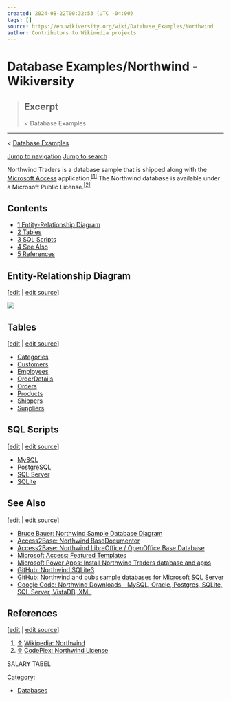 ```yaml
---
created: 2024-08-22T00:32:53 (UTC -04:00)
tags: []
source: https://en.wikiversity.org/wiki/Database_Examples/Northwind
author: Contributors to Wikimedia projects
---
```


# Database Examples/Northwind - Wikiversity

> ## Excerpt
> < Database Examples

---
< [Database Examples](https://en.wikiversity.org/wiki/Database_Examples "Database Examples")

[Jump to navigation](https://en.wikiversity.org/wiki/Database_Examples/Northwind#mw-head) [Jump to search](https://en.wikiversity.org/wiki/Database_Examples/Northwind#searchInput)

Northwind Traders is a database sample that is shipped along with the [Microsoft Access](https://en.wikipedia.org/wiki/Microsoft_Access "wikipedia:Microsoft Access") application.<sup id="cite_ref-1"><a href="https://en.wikiversity.org/wiki/Database_Examples/Northwind#cite_note-1">[1]</a></sup> The Northwind database is available under a Microsoft Public License.<sup id="cite_ref-2"><a href="https://en.wikiversity.org/wiki/Database_Examples/Northwind#cite_note-2">[2]</a></sup>

## Contents

*   [1 Entity-Relationship Diagram](https://en.wikiversity.org/wiki/Database_Examples/Northwind#Entity-Relationship_Diagram)
*   [2 Tables](https://en.wikiversity.org/wiki/Database_Examples/Northwind#Tables)
*   [3 SQL Scripts](https://en.wikiversity.org/wiki/Database_Examples/Northwind#SQL_Scripts)
*   [4 See Also](https://en.wikiversity.org/wiki/Database_Examples/Northwind#See_Also)
*   [5 References](https://en.wikiversity.org/wiki/Database_Examples/Northwind#References)

## Entity-Relationship Diagram

\[[edit](https://en.wikiversity.org/w/index.php?title=Database_Examples/Northwind&veaction=edit&section=1 "Edit section: Entity-Relationship Diagram") | [edit source](https://en.wikiversity.org/w/index.php?title=Database_Examples/Northwind&action=edit&section=1 "Edit section's source code: Entity-Relationship Diagram")\]

[![][fig1]](https://en.wikiversity.org/wiki/File:Northwind_E-R_Diagram.png)

## Tables

\[[edit](https://en.wikiversity.org/w/index.php?title=Database_Examples/Northwind&veaction=edit&section=2 "Edit section: Tables") | [edit source](https://en.wikiversity.org/w/index.php?title=Database_Examples/Northwind&action=edit&section=2 "Edit section's source code: Tables")\]

*   [Categories](https://en.wikiversity.org/wiki/Database_Examples/Northwind/Categories "Database Examples/Northwind/Categories")
*   [Customers](https://en.wikiversity.org/wiki/Database_Examples/Northwind/Customers "Database Examples/Northwind/Customers")
*   [Employees](https://en.wikiversity.org/wiki/Database_Examples/Northwind/Employees "Database Examples/Northwind/Employees")
*   [OrderDetails](https://en.wikiversity.org/wiki/Database_Examples/Northwind/OrderDetails "Database Examples/Northwind/OrderDetails")
*   [Orders](https://en.wikiversity.org/wiki/Database_Examples/Northwind/Orders "Database Examples/Northwind/Orders")
*   [Products](https://en.wikiversity.org/wiki/Database_Examples/Northwind/Products "Database Examples/Northwind/Products")
*   [Shippers](https://en.wikiversity.org/wiki/Database_Examples/Northwind/Shippers "Database Examples/Northwind/Shippers")
*   [Suppliers](https://en.wikiversity.org/wiki/Database_Examples/Northwind/Suppliers "Database Examples/Northwind/Suppliers")

## SQL Scripts

\[[edit](https://en.wikiversity.org/w/index.php?title=Database_Examples/Northwind&veaction=edit&section=3 "Edit section: SQL Scripts") | [edit source](https://en.wikiversity.org/w/index.php?title=Database_Examples/Northwind&action=edit&section=3 "Edit section's source code: SQL Scripts")\]

*   [MySQL](https://en.wikiversity.org/wiki/Database_Examples/Northwind/MySQL "Database Examples/Northwind/MySQL")
*   [PostgreSQL](https://en.wikiversity.org/wiki/Database_Examples/Northwind/PostgreSQL "Database Examples/Northwind/PostgreSQL")
*   [SQL Server](https://en.wikiversity.org/wiki/Database_Examples/Northwind/SQL_Server "Database Examples/Northwind/SQL Server")
*   [SQLite](https://en.wikiversity.org/wiki/Database_Examples/Northwind/SQLite "Database Examples/Northwind/SQLite")

## See Also

\[[edit](https://en.wikiversity.org/w/index.php?title=Database_Examples/Northwind&veaction=edit&section=4 "Edit section: See Also") | [edit source](https://en.wikiversity.org/w/index.php?title=Database_Examples/Northwind&action=edit&section=4 "Edit section's source code: See Also")\]

*   [Bruce Bauer: Northwind Sample Database Diagram](http://brucebauer.info/assets/ITEC3610/Northwind/Northwind-Sample-Database-Diagram.pdf)
*   [Access2Base: Northwind BaseDocumenter](http://www.access2base.com/basedocumenter/examples/NorthWind/Tables.html)
*   [Access2Base: Northwind LibreOffice / OpenOffice Base Database](http://www.access2base.com/access2base.html#Tutorial)
*   [Microsoft Access: Featured Templates](https://support.microsoft.com/en-us/office/featured-access-templates-e14f25e4-78b6-41de-8278-1afcfc91a9cb)
*   [Microsoft Power Apps: Install Northwind Traders database and apps](https://docs.microsoft.com/en-us/powerapps/maker/canvas-apps/northwind-install)
*   [GitHub: Northwind SQLite3](https://github.com/jpwhite3/northwind-SQLite3)
*   [GitHub: Northwind and pubs sample databases for Microsoft SQL Server](https://github.com/Microsoft/sql-server-samples/tree/master/samples/databases/northwind-pubs)
*   [Google Code: Northwind Downloads - MySQL, Oracle, Postgres, SQLite, SQL Server, VistaDB, XML](https://code.google.com/archive/p/northwindextended/downloads)

## References

\[[edit](https://en.wikiversity.org/w/index.php?title=Database_Examples/Northwind&veaction=edit&section=5 "Edit section: References") | [edit source](https://en.wikiversity.org/w/index.php?title=Database_Examples/Northwind&action=edit&section=5 "Edit section's source code: References")\]

1.  [↑](https://en.wikiversity.org/wiki/Database_Examples/Northwind#cite_ref-1 "Jump up") [Wikipedia: Northwind](https://en.wikipedia.org/wiki/Northwind "wikipedia:Northwind")
2.  [↑](https://en.wikiversity.org/wiki/Database_Examples/Northwind#cite_ref-2 "Jump up") [CodePlex: Northwind License](https://northwinddatabase.codeplex.com/license)

SALARY TABEL

[Category](https://en.wikiversity.org/wiki/Special:Categories "Special:Categories"):

*   [Databases](https://en.wikiversity.org/wiki/Category:Databases "Category:Databases")

[fig1]: Database%20ExamplesNorthwind%20-%20Wikiversity/720px-Northwind_E-R_Diagram.png
